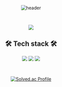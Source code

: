 <div align=center>
  

![header](https://capsule-render.vercel.app/api?type=slice&color=auto&fontColor=black&height=250&section=header&text=Hi%20there👋%20This%20is%20Hyun%20do%20Jeong&fontSize=35)


<br>
<p>
  <a href="https://velog.io/@hyeond0" target="_blank"> <img src="https://img.shields.io/badge/velog-%2320C997?style=for-the-badge&logo=velog&logoColor=white"> </a>
</p>


<h2> 🛠 Tech stack 🛠</h3>
<p> 
<!--   <img src="https://img.shields.io/badge/springboot-%236DB33F?style=for-the-badge&logo=springboot&logoColor=white"> -->
  <img src="https://img.shields.io/badge/Java-007396.svg?&style=for-the-badge&logo=java&logoColor=white"/>
  <img src="https://img.shields.io/badge/spring-%236DB33F?style=for-the-badge&logo=spring&logoColor=white">
<!--   <img src="https://img.shields.io/badge/jpa-%236DB33F?style=for-the-badge&logo=jpa&logoColor=white"> -->
<!--   <img src="https://img.shields.io/badge/mysql-%234479A1?style=for-the-badge&logo=mysql&logoColor=white"> -->
  <img src="https://img.shields.io/badge/aws-%23232F3E?style=for-the-badge&logo=amazonaws&logoColor=white">
 </p>
<br>


[![Solved.ac Profile](http://mazassumnida.wtf/api/v2/generate_badge?boj=hyeond0)](https://solved.ac/hyeond0/)
</div>
